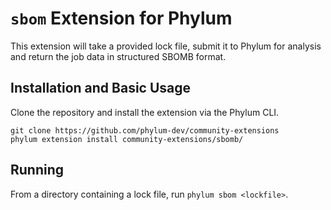 # `sbom` Extension for Phylum
This extension will take a provided lock file, submit it to Phylum for analysis and return the job data in structured SBOMB format.

## Installation and Basic Usage
Clone the repository and install the extension via the Phylum CLI.

```console
git clone https://github.com/phylum-dev/community-extensions
phylum extension install community-extensions/sbomb/
```

## Running
From a directory containing a lock file, run `phylum sbom <lockfile>`.
